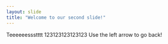 ```yaml
---
layout: slide
title: "Welcome to our second slide!"
---
```

Teeeeeessstttt 123123123123123
Use the left arrow to go back!
